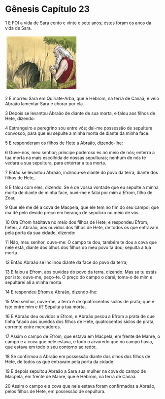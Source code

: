 # Gênesis Capítulo 23

1	E FOI a vida de Sara cento e vinte e sete anos; estes foram os anos da vida de Sara.

![](.img/01_Ge_23_01_RG.jpg)

2	E morreu Sara em Quiriate-Arba, que é Hebrom, na terra de Canaã; e veio Abraão lamentar Sara e chorar por ela.

3	Depois se levantou Abraão de diante de sua morta, e falou aos filhos de Hete, dizendo:

4	Estrangeiro e peregrino sou entre vós; dai-me possessão de sepultura convosco, para que eu sepulte a minha morta de diante da minha face.

5	E responderam os filhos de Hete a Abraão, dizendo-lhe:

6	Ouve-nos, meu senhor; príncipe poderoso és no meio de nós; enterra a tua morta na mais escolhida de nossas sepulturas; nenhum de nós te vedará a sua sepultura, para enterrar a tua morta.

7	Então se levantou Abraão, inclinou-se diante do povo da terra, diante dos filhos de Hete,

8	E falou com eles, dizendo: Se é de vossa vontade que eu sepulte a minha morta de diante de minha face, ouvi-me e falai por mim a Efrom, filho de Zoar,

9	Que ele me dê a cova de Macpela, que ele tem no fim do seu campo; que ma dê pelo devido preço em herança de sepulcro no meio de vós.

10	Ora Efrom habitava no meio dos filhos de Hete; e respondeu Efrom, heteu, a Abraão, aos ouvidos dos filhos de Hete, de todos os que entravam pela porta da sua cidade, dizendo:

11	Não, meu senhor, ouve-me: O campo te dou, também te dou a cova que nele está, diante dos olhos dos filhos do meu povo ta dou; sepulta a tua morta.

12	Então Abraão se inclinou diante da face do povo da terra,

13	E falou a Efrom, aos ouvidos do povo da terra, dizendo: Mas se tu estás por isto, ouve-me, peço-te. O preço do campo o darei; toma-o de mim e sepultarei ali a minha morta.

14	E respondeu Efrom a Abraão, dizendo-lhe:

15	Meu senhor, ouve-me, a terra é de quatrocentos siclos de prata; que é isto entre mim e ti? Sepulta a tua morta.

16	E Abraão deu ouvidos a Efrom, e Abraão pesou a Efrom a prata de que tinha falado aos ouvidos dos filhos de Hete, quatrocentos siclos de prata, corrente entre mercadores.

17	Assim o campo de Efrom, que estava em Macpela, em frente de Manre, o campo e a cova que nele estava, e todo o arvoredo que no campo havia, que estava em todo o seu contorno ao redor,

18	Se confirmou a Abraão em possessão diante dos olhos dos filhos de Hete, de todos os que entravam pela porta da cidade.

19	E depois sepultou Abraão a Sara sua mulher na cova do campo de Macpela, em frente de Manre, que é Hebrom, na terra de Canaã.

20	Assim o campo e a cova que nele estava foram confirmados a Abraão, pelos filhos de Hete, em possessão de sepultura.

